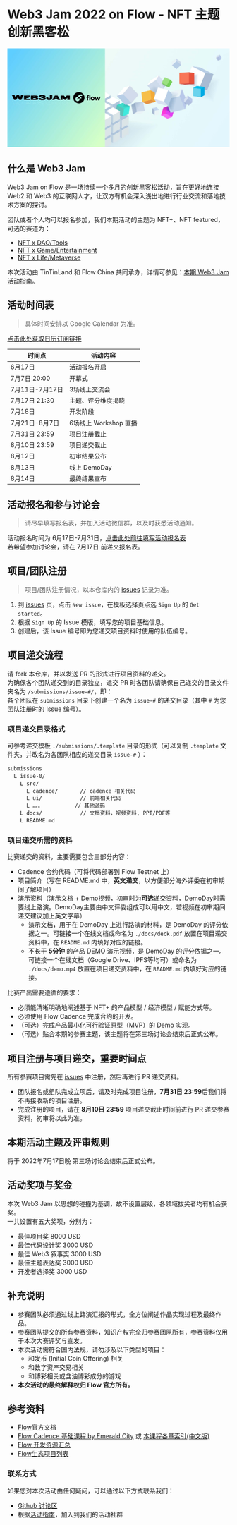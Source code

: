 # Web3 Jam 2022 on Flow - NFT 主题创新黑客松

![banner](/assets/banner-2160x960.jpg)

## 什么是 Web3 Jam

Web3 Jam on Flow 是一场持续一个多月的创新黑客松活动，旨在更好地连接 Web2 和 Web3 的互联网人才，让双方有机会深入浅出地进行行业交流和落地技术方案的探讨。  

团队或者个人均可以报名参加，我们本期活动的主题为 NFT+、NFT featured，可选的赛道为：

- [NFT x DAO/Tools][github-issues-1]
- [NFT x Game/Entertainment][github-issues-2]
- [NFT x Life/Metaverse][github-issues-3]

本次活动由 TinTinLand 和 Flow China 共同承办，详情可参见：[本期 Web3 Jam 活动指南][guide]。

## 活动时间表

> 具体时间安排以 Google Calendar 为准。

[点击此处获取日历订阅链接][calendar]

| 时间点  | 活动内容            |
| ------ | ------------------ |
| 6月17日 | 活动报名开启  |
| 7月7日 20:00 | 开幕式  |
| 7月11日-7月17日 | 3场线上交流会  |
| 7月17日 21:30 | 主题、评分维度揭晓  |
| 7月18日 | 开发阶段  |
| 7月21日-8月7日 | 6场线上 Workshop 直播  |
| 7月31日 23:59 | 项目注册截止  |
| 8月10日 23:59 | 项目递交截止  |
| 8月12日 | 初审结果公布  |
| 8月13日 | 线上 DemoDay  |
| 8月14日 | 最终结果宣布  |

## 活动报名和参与讨论会

> 请尽早填写报名表，并加入活动微信群，以及时获悉活动通知。

活动报名时间为 6月17日-7月31日，[点击此处前往填写活动报名表][sign-up-form]  
若希望参加讨论会，请在 7月17日 前递交报名表。

## 项目/团队注册

> 项目/团队注册情况，以本仓库内的 [issues][github-issues] 记录为准。

1. 到 [issues][github-issues] 页，点击 `New issue`，在模板选择页点选 `Sign Up` 的 `Get started`。
2. 根据 `Sign Up` 的 Issue 模版，填写您的项目基础信息。
3. 创建后，该 Issue 编号即为您递交项目资料时使用的队伍编号。

## 项目递交流程

请 fork 本仓库，并以发送 PR 的形式进行项目资料的递交。  
为确保各个团队递交到的目录独立，递交 PR 时各团队请确保自己递交的目录文件夹名为 `/submissions/issue-#/`，即：  
各个团队在 `submissions` 目录下创建一个名为 `issue-#` 的递交目录（其中 `#` 为您团队注册时的 Issue 编号）。

### 项目递交目录格式

可参考递交模板 `./submissions/.template` 目录的形式（可以复制 `.template` 文件夹，并改名为各团队相应的递交目录 `issue-#` ）：

```txt
submissions
  L issue-0/
    L src/
      L cadence/       // cadence 相关代码
      L ui/            // 前端相关代码
      L 。。。          // 其他源码
    L docs/            // 文档资料，视频资料, PPT/PDF等
    L README.md
```

### 项目递交所需的资料

比赛递交的资料，主要需要包含三部分内容：

- Cadence 合约代码（可将代码部署到 Flow Testnet 上）
- 项目简介（写在 README.md 中，**英文递交**，以方便部分海外评委在初审期间了解项目）
- 演示资料（演示文档 + Demo视频，初审时为**可选**递交资料，DemoDay时需要线上路演。DemoDay主要由中文评委组成可以用中文，若视频在初审期间递交建议加上英文字幕）
  - 演示文档，用于在 DemoDay 上进行路演的材料，是 DemoDay 的评分依据之一。可链接一个在线文档或命名为 `./docs/deck.pdf` 放置在项目递交资料中，在 `README.md` 内填好对应的链接。
  - 不长于 **5分钟** 的产品 DEMO 演示视频，是 DemoDay 的评分依据之一。 可链接一个在线文档（Google Drive、IPFS等均可）或命名为 `./docs/demo.mp4` 放置在项目递交资料中，在 `README.md` 内填好对应的链接。

比赛产出需要遵循的要求：

- 必须能清晰明确地阐述基于 NFT+ 的产品模型 / 经济模型 / 赋能方式等。
- 必须使用 Flow Cadence 完成合约的开发。
- （可选）完成产品最小化可行验证原型（MVP）的 Demo 实现。
- （可选）贴合本期的参赛主题，该主题将在第三场讨论会结束后正式公布。

## 项目注册与项目递交，重要时间点

所有参赛项目需先在 [issues][github-issues] 中注册，然后再进行 PR 递交资料。

- 团队报名或组队完成立项后，请及时完成项目注册，**7月31日 23:59**后我们将不再接收新的项目注册。
- 完成注册的项目，请在 **8月10日 23:59** 项目递交截止时间前进行 PR 递交参赛资料，初审将以此为准。

## 本期活动主题及评审规则

将于 2022年7月17日晚 第三场讨论会结束后正式公布。

## 活动奖项与奖金

本次 Web3 Jam 以思想的碰撞为基调，故不设置层级，各领域拔尖者均有机会获奖。  
一共设置有五大奖项，分别为：

- 最佳项目奖 8000 USD
- 最佳代码设计奖 3000 USD
- 最佳 Web3 叙事奖 3000 USD
- 最佳主题表达奖 3000 USD
- 开发者选择奖 3000 USD

## 补充说明

- 参赛团队必须通过线上路演汇报的形式，全方位阐述作品实现过程及最终作品。
- 参赛团队提交的所有参赛资料，知识产权完全归参赛团队所有，参赛资料仅用于本次大赛评奖与宣发。
- 本次活动需符合国内法规，请勿涉及以下类型的项目：
  - 和发币 (Initial Coin Offering) 相关
  - 和数字资产交易相关
  - 和博彩相关或含油博彩成分的游戏
- **本次活动的最终解释权归 Flow 官方所有。**

## 参考资料

- [Flow官方文档][refer-1]
- [Flow Cadence 基础课程 by Emerald City][refer-2] 或 [本课程各章索引(中文版)][refer-3]
- [Flow 开发资源汇总][refer-4]
- [Flow生态项目列表][refer-5]

### 联系方式

如果您对本次活动由任何疑问，可以通过以下方式联系我们：

- [Github 讨论区][github-disc]
- 根据[活动指南][guide]，加入到我们的活动社群

<!-- Links -->

[github-issues-1]: https://github.com/FlowFans/web3jam-2022-summer/labels/NFT%20x%20DAO%2FTools
[github-issues-2]: https://github.com/FlowFans/web3jam-2022-summer/labels/NFT%20x%20Game%2FEntertainment
[github-issues-3]: https://github.com/FlowFans/web3jam-2022-summer/labels/NFT%20x%20Life%2FMetaverse
[github-issues]: https://github.com/FlowFans/web3jam-2022-summer/issues
[github-disc]: https://github.com/FlowFans/web3jam-2022-summer/discussions
[calendar]: https://calendar.google.com/calendar/u/1?cid=Y19wcGZwYmYwa2ltMHJrbnZoOWJhdmJscHA4b0Bncm91cC5jYWxlbmRhci5nb29nbGUuY29t "活动日历"
[guide]: https://tintinland1.notion.site/Web3-Jam-2022-Summer-0a0f85afb0db49cd9980cbdcc61f3101 "活动指南"
[sign-up-form]: https://wj.qq.com/s2/9919322/2a76/ "报名表"

[refer-1]: https://docs.onflow.org/
[refer-2]: https://github.com/emerald-dao/beginner-cadence-course
[refer-3]: https://flowapac.notion.site/Flow-Cadence-fb162c6be61d4b0e95b36e5ea79086da
[refer-4]: https://mp.weixin.qq.com/s/slDzYk8iVRmskgXsbQ9Qyw
[refer-5]: https://www.flowverse.co/
